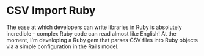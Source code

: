 # CSV Import Ruby

The ease at which developers can write libraries in Ruby is absolutely incredible – complex Ruby code can read almost like English! At the moment, I'm developing a Ruby gem that parses CSV files into Ruby objects via a simple configuration in the Rails model.
